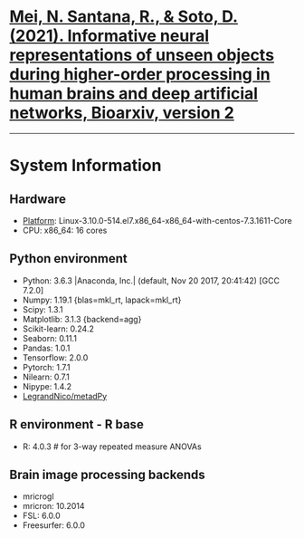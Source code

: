 # [Mei, N. Santana, R., & Soto, D. (2021). Informative neural representations of unseen objects during higher-order processing in human brains and deep artificial networks, Bioarxiv, version 2](https://www.biorxiv.org/content/10.1101/2021.01.12.426428v2)

---
# System Information
## Hardware
- [Platform](https://dipc.ehu.es):      Linux-3.10.0-514.el7.x86_64-x86_64-with-centos-7.3.1611-Core
- CPU:           x86_64: 16 cores
## Python environment
- Python:        3.6.3 |Anaconda, Inc.| (default, Nov 20 2017, 20:41:42)  [GCC 7.2.0]
- Numpy:         1.19.1 {blas=mkl_rt, lapack=mkl_rt}
- Scipy:         1.3.1
- Matplotlib:    3.1.3 {backend=agg}
- Scikit-learn:  0.24.2
- Seaborn:       0.11.1
- Pandas:        1.0.1
- Tensorflow:    2.0.0
- Pytorch:       1.7.1
- Nilearn:       0.7.1
- Nipype:        1.4.2
- [LegrandNico/metadPy](https://github.com/LegrandNico/metadPy)
## R environment - R base
- R:             4.0.3 # for 3-way repeated measure ANOVAs
## Brain image processing backends
- mricrogl
- mricron:       10.2014
- FSL:           6.0.0
- Freesurfer:    6.0.0


